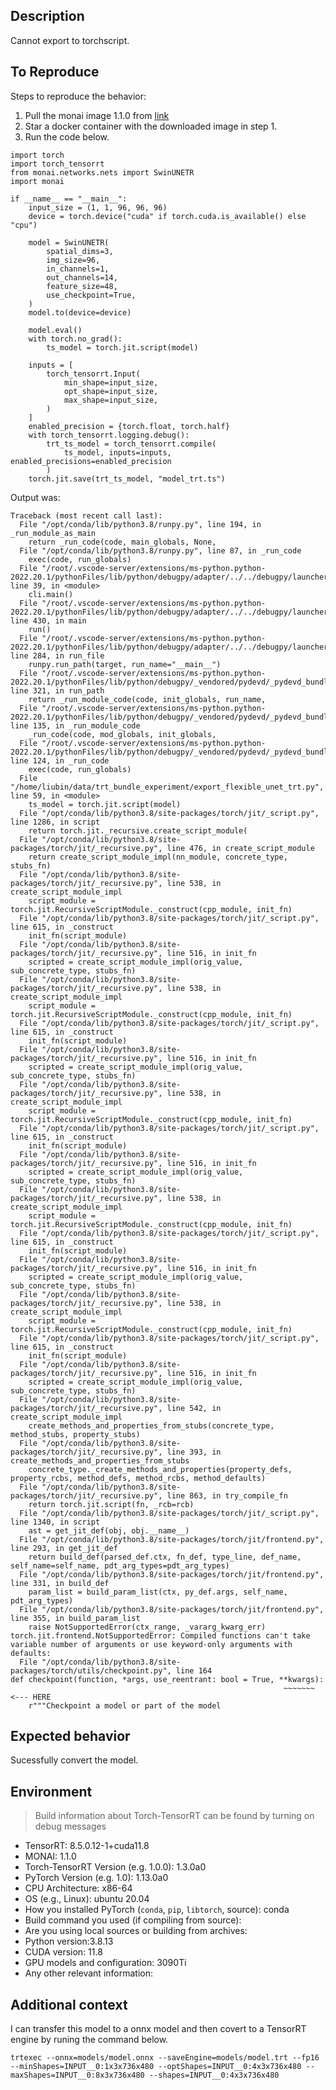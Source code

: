 ##  Description

Cannot export to torchscript.

## To Reproduce

Steps to reproduce the behavior:

1. Pull the monai image 1.1.0 from [link](https://hub.docker.com/r/projectmonai/monai/tags)
1. Star a docker container with the downloaded image in step 1.
1. Run the code below.

```
import torch
import torch_tensorrt
from monai.networks.nets import SwinUNETR
import monai

if __name__ == "__main__":
    input_size = (1, 1, 96, 96, 96)
    device = torch.device("cuda" if torch.cuda.is_available() else "cpu")
    
    model = SwinUNETR(
        spatial_dims=3,
        img_size=96,
        in_channels=1,
        out_channels=14,
        feature_size=48,
        use_checkpoint=True,
    )
    model.to(device=device)

    model.eval()
    with torch.no_grad():
        ts_model = torch.jit.script(model)

    inputs = [
        torch_tensorrt.Input(
            min_shape=input_size,
            opt_shape=input_size,
            max_shape=input_size,
        )
    ]
    enabled_precision = {torch.float, torch.half}
    with torch_tensorrt.logging.debug():
        trt_ts_model = torch_tensorrt.compile(
            ts_model, inputs=inputs, enabled_precisions=enabled_precision
        )
    torch.jit.save(trt_ts_model, "model_trt.ts")

```

Output was:

```
Traceback (most recent call last):
  File "/opt/conda/lib/python3.8/runpy.py", line 194, in _run_module_as_main
    return _run_code(code, main_globals, None,
  File "/opt/conda/lib/python3.8/runpy.py", line 87, in _run_code
    exec(code, run_globals)
  File "/root/.vscode-server/extensions/ms-python.python-2022.20.1/pythonFiles/lib/python/debugpy/adapter/../../debugpy/launcher/../../debugpy/__main__.py", line 39, in <module>
    cli.main()
  File "/root/.vscode-server/extensions/ms-python.python-2022.20.1/pythonFiles/lib/python/debugpy/adapter/../../debugpy/launcher/../../debugpy/../debugpy/server/cli.py", line 430, in main
    run()
  File "/root/.vscode-server/extensions/ms-python.python-2022.20.1/pythonFiles/lib/python/debugpy/adapter/../../debugpy/launcher/../../debugpy/../debugpy/server/cli.py", line 284, in run_file
    runpy.run_path(target, run_name="__main__")
  File "/root/.vscode-server/extensions/ms-python.python-2022.20.1/pythonFiles/lib/python/debugpy/_vendored/pydevd/_pydevd_bundle/pydevd_runpy.py", line 321, in run_path
    return _run_module_code(code, init_globals, run_name,
  File "/root/.vscode-server/extensions/ms-python.python-2022.20.1/pythonFiles/lib/python/debugpy/_vendored/pydevd/_pydevd_bundle/pydevd_runpy.py", line 135, in _run_module_code
    _run_code(code, mod_globals, init_globals,
  File "/root/.vscode-server/extensions/ms-python.python-2022.20.1/pythonFiles/lib/python/debugpy/_vendored/pydevd/_pydevd_bundle/pydevd_runpy.py", line 124, in _run_code
    exec(code, run_globals)
  File "/home/liubin/data/trt_bundle_experiment/export_flexible_unet_trt.py", line 59, in <module>
    ts_model = torch.jit.script(model)
  File "/opt/conda/lib/python3.8/site-packages/torch/jit/_script.py", line 1286, in script
    return torch.jit._recursive.create_script_module(
  File "/opt/conda/lib/python3.8/site-packages/torch/jit/_recursive.py", line 476, in create_script_module
    return create_script_module_impl(nn_module, concrete_type, stubs_fn)
  File "/opt/conda/lib/python3.8/site-packages/torch/jit/_recursive.py", line 538, in create_script_module_impl
    script_module = torch.jit.RecursiveScriptModule._construct(cpp_module, init_fn)
  File "/opt/conda/lib/python3.8/site-packages/torch/jit/_script.py", line 615, in _construct
    init_fn(script_module)
  File "/opt/conda/lib/python3.8/site-packages/torch/jit/_recursive.py", line 516, in init_fn
    scripted = create_script_module_impl(orig_value, sub_concrete_type, stubs_fn)
  File "/opt/conda/lib/python3.8/site-packages/torch/jit/_recursive.py", line 538, in create_script_module_impl
    script_module = torch.jit.RecursiveScriptModule._construct(cpp_module, init_fn)
  File "/opt/conda/lib/python3.8/site-packages/torch/jit/_script.py", line 615, in _construct
    init_fn(script_module)
  File "/opt/conda/lib/python3.8/site-packages/torch/jit/_recursive.py", line 516, in init_fn
    scripted = create_script_module_impl(orig_value, sub_concrete_type, stubs_fn)
  File "/opt/conda/lib/python3.8/site-packages/torch/jit/_recursive.py", line 538, in create_script_module_impl
    script_module = torch.jit.RecursiveScriptModule._construct(cpp_module, init_fn)
  File "/opt/conda/lib/python3.8/site-packages/torch/jit/_script.py", line 615, in _construct
    init_fn(script_module)
  File "/opt/conda/lib/python3.8/site-packages/torch/jit/_recursive.py", line 516, in init_fn
    scripted = create_script_module_impl(orig_value, sub_concrete_type, stubs_fn)
  File "/opt/conda/lib/python3.8/site-packages/torch/jit/_recursive.py", line 538, in create_script_module_impl
    script_module = torch.jit.RecursiveScriptModule._construct(cpp_module, init_fn)
  File "/opt/conda/lib/python3.8/site-packages/torch/jit/_script.py", line 615, in _construct
    init_fn(script_module)
  File "/opt/conda/lib/python3.8/site-packages/torch/jit/_recursive.py", line 516, in init_fn
    scripted = create_script_module_impl(orig_value, sub_concrete_type, stubs_fn)
  File "/opt/conda/lib/python3.8/site-packages/torch/jit/_recursive.py", line 538, in create_script_module_impl
    script_module = torch.jit.RecursiveScriptModule._construct(cpp_module, init_fn)
  File "/opt/conda/lib/python3.8/site-packages/torch/jit/_script.py", line 615, in _construct
    init_fn(script_module)
  File "/opt/conda/lib/python3.8/site-packages/torch/jit/_recursive.py", line 516, in init_fn
    scripted = create_script_module_impl(orig_value, sub_concrete_type, stubs_fn)
  File "/opt/conda/lib/python3.8/site-packages/torch/jit/_recursive.py", line 542, in create_script_module_impl
    create_methods_and_properties_from_stubs(concrete_type, method_stubs, property_stubs)
  File "/opt/conda/lib/python3.8/site-packages/torch/jit/_recursive.py", line 393, in create_methods_and_properties_from_stubs
    concrete_type._create_methods_and_properties(property_defs, property_rcbs, method_defs, method_rcbs, method_defaults)
  File "/opt/conda/lib/python3.8/site-packages/torch/jit/_recursive.py", line 863, in try_compile_fn
    return torch.jit.script(fn, _rcb=rcb)
  File "/opt/conda/lib/python3.8/site-packages/torch/jit/_script.py", line 1340, in script
    ast = get_jit_def(obj, obj.__name__)
  File "/opt/conda/lib/python3.8/site-packages/torch/jit/frontend.py", line 293, in get_jit_def
    return build_def(parsed_def.ctx, fn_def, type_line, def_name, self_name=self_name, pdt_arg_types=pdt_arg_types)
  File "/opt/conda/lib/python3.8/site-packages/torch/jit/frontend.py", line 331, in build_def
    param_list = build_param_list(ctx, py_def.args, self_name, pdt_arg_types)
  File "/opt/conda/lib/python3.8/site-packages/torch/jit/frontend.py", line 355, in build_param_list
    raise NotSupportedError(ctx_range, _vararg_kwarg_err)
torch.jit.frontend.NotSupportedError: Compiled functions can't take variable number of arguments or use keyword-only arguments with defaults:
  File "/opt/conda/lib/python3.8/site-packages/torch/utils/checkpoint.py", line 164
def checkpoint(function, *args, use_reentrant: bool = True, **kwargs):
                                                             ~~~~~~~ <--- HERE
    r"""Checkpoint a model or part of the model
```
<!-- If you have a code sample, error messages, stack traces, please provide it here as well -->

## Expected behavior

Sucessfully convert the model.

## Environment

> Build information about Torch-TensorRT can be found by turning on debug messages
 - TensorRT: 8.5.0.12-1+cuda11.8
 - MONAI: 1.1.0
 - Torch-TensorRT Version (e.g. 1.0.0): 1.3.0a0
 - PyTorch Version (e.g. 1.0): 1.13.0a0
 - CPU Architecture: x86-64
 - OS (e.g., Linux): ubuntu 20.04
 - How you installed PyTorch (`conda`, `pip`, `libtorch`, source): conda
 - Build command you used (if compiling from source):
 - Are you using local sources or building from archives:
 - Python version:3.8.13
 - CUDA version: 11.8
 - GPU models and configuration: 3090Ti
 - Any other relevant information:

## Additional context

<!-- Add any other context about the problem here. -->
I can transfer this model to a onnx model and then covert to a TensorRT engine by runing the command below.
```
trtexec --onnx=models/model.onnx --saveEngine=models/model.trt --fp16 --minShapes=INPUT__0:1x3x736x480 --optShapes=INPUT__0:4x3x736x480 --maxShapes=INPUT__0:8x3x736x480 --shapes=INPUT__0:4x3x736x480
```